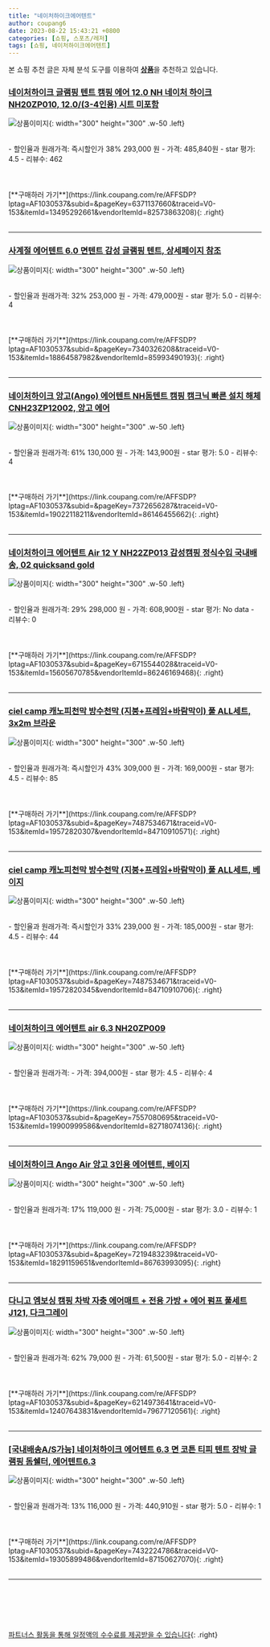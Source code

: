 ```yaml
---
title: "네이처하이크에어텐트"
author: coupang6
date: 2023-08-22 15:43:21 +0800
categories: [쇼핑, 스포츠/레저]
tags: [쇼핑, 네이처하이크에어텐트]
---
```


본 쇼핑 추천 글은 자체 분석 도구를 이용하여 [**상품**](https://link.coupang.com/a/bao1ui)을 추천하고 있습니다.

### [네이처하이크 글램핑 텐트 캠핑 에어 12.0 NH 네이처 하이크 NH20ZP010, 12.0/(3-4인용) 시트 미포함](https://link.coupang.com/re/AFFSDP?lptag=AF1030537&subid=&pageKey=6371137660&traceid=V0-153&itemId=13495292661&vendorItemId=82573863208)

![상품이미지](https://thumbnail8.coupangcdn.com/thumbnails/remote/230x230ex/image/vendor_inventory/523b/efae0b0c8cdc17a4ae93fd7079cf49b68261daac147eedf0fdda35f29414.jpg){: width="300" height="300" .w-50 .left}


<br>
- 할인율과 원래가격: 즉시할인가 38%  293,000   원
- 가격: 485,840원
- star 평가: 4.5
- 리뷰수: 462
<br>
<br>
<br>
<br>
[**구매하러 가기**](https://link.coupang.com/re/AFFSDP?lptag=AF1030537&subid=&pageKey=6371137660&traceid=V0-153&itemId=13495292661&vendorItemId=82573863208){: .right}
<br>
<br>

---

### [사계절 에어텐트 6.0 면텐트 감성 글램핑 텐트, 상세페이지 참조](https://link.coupang.com/re/AFFSDP?lptag=AF1030537&subid=&pageKey=7340326208&traceid=V0-153&itemId=18864587982&vendorItemId=85993490193)

![상품이미지](https://thumbnail8.coupangcdn.com/thumbnails/remote/230x230ex/image/vendor_inventory/b51d/8f250bf9eecf2f9c5cc14076cd517a07bcd80b913a3197dd895a1fd0f7b6.jpg){: width="300" height="300" .w-50 .left}


<br>
- 할인율과 원래가격: 32%  253,000   원
- 가격: 479,000원
- star 평가: 5.0
- 리뷰수: 4
<br>
<br>
<br>
<br>
[**구매하러 가기**](https://link.coupang.com/re/AFFSDP?lptag=AF1030537&subid=&pageKey=7340326208&traceid=V0-153&itemId=18864587982&vendorItemId=85993490193){: .right}
<br>
<br>

---

### [네이처하이크 앙고(Ango) 에어텐트 NH돔텐트 캠핑 캠크닉 빠른 설치 해체 CNH23ZP12002, 앙고 에어](https://link.coupang.com/re/AFFSDP?lptag=AF1030537&subid=&pageKey=7372656287&traceid=V0-153&itemId=19022118211&vendorItemId=86146455662)

![상품이미지](https://thumbnail10.coupangcdn.com/thumbnails/remote/230x230ex/image/vendor_inventory/0264/62ceb84e4c7b4aa77875cb71416c4b0e09ca42c160d4f6c18f99bdcef1ff.jpg){: width="300" height="300" .w-50 .left}


<br>
- 할인율과 원래가격: 61%  130,000   원
- 가격: 143,900원
- star 평가: 5.0
- 리뷰수: 4
<br>
<br>
<br>
<br>
[**구매하러 가기**](https://link.coupang.com/re/AFFSDP?lptag=AF1030537&subid=&pageKey=7372656287&traceid=V0-153&itemId=19022118211&vendorItemId=86146455662){: .right}
<br>
<br>

---

### [네이처하이크 에어텐트 Air 12 Y NH22ZP013 감성캠핑 정식수입 국내배송, 02 quicksand gold](https://link.coupang.com/re/AFFSDP?lptag=AF1030537&subid=&pageKey=6715544028&traceid=V0-153&itemId=15605670785&vendorItemId=86246169468)

![상품이미지](https://thumbnail10.coupangcdn.com/thumbnails/remote/230x230ex/image/vendor_inventory/df09/17502b2b3f5e2ab8668405f1f9e6eb01a9fdeac282554a9b7c9a9eb5f78c.jpg){: width="300" height="300" .w-50 .left}


<br>
- 할인율과 원래가격: 29%  298,000   원
- 가격: 608,900원
- star 평가: No data
- 리뷰수: 0
<br>
<br>
<br>
<br>
[**구매하러 가기**](https://link.coupang.com/re/AFFSDP?lptag=AF1030537&subid=&pageKey=6715544028&traceid=V0-153&itemId=15605670785&vendorItemId=86246169468){: .right}
<br>
<br>

---

### [ciel camp 캐노피천막 방수천막 (지붕+프레임+바람막이) 풀 ALL세트, 3x2m 브라운](https://link.coupang.com/re/AFFSDP?lptag=AF1030537&subid=&pageKey=7487534671&traceid=V0-153&itemId=19572820307&vendorItemId=84710910571)

![상품이미지](https://thumbnail8.coupangcdn.com/thumbnails/remote/230x230ex/image/vendor_inventory/43b2/584bc88f45cbe1a500ae594d0705b477396b050db7ad825dffb6da46cb1c.jpg){: width="300" height="300" .w-50 .left}


<br>
- 할인율과 원래가격: 즉시할인가 43%  309,000   원
- 가격: 169,000원
- star 평가: 4.5
- 리뷰수: 85
<br>
<br>
<br>
<br>
[**구매하러 가기**](https://link.coupang.com/re/AFFSDP?lptag=AF1030537&subid=&pageKey=7487534671&traceid=V0-153&itemId=19572820307&vendorItemId=84710910571){: .right}
<br>
<br>

---

### [ciel camp 캐노피천막 방수천막 (지붕+프레임+바람막이) 풀 ALL세트, 베이지](https://link.coupang.com/re/AFFSDP?lptag=AF1030537&subid=&pageKey=7487534671&traceid=V0-153&itemId=19572820345&vendorItemId=84710910706)

![상품이미지](https://thumbnail7.coupangcdn.com/thumbnails/remote/230x230ex/image/vendor_inventory/76ff/aa8fe874fc1278ef3f25d64359c8e53fd4481a6de5e94f23c8e5b2f8c69c.jpg){: width="300" height="300" .w-50 .left}


<br>
- 할인율과 원래가격: 즉시할인가 33%  239,000   원
- 가격: 185,000원
- star 평가: 4.5
- 리뷰수: 44
<br>
<br>
<br>
<br>
[**구매하러 가기**](https://link.coupang.com/re/AFFSDP?lptag=AF1030537&subid=&pageKey=7487534671&traceid=V0-153&itemId=19572820345&vendorItemId=84710910706){: .right}
<br>
<br>

---

### [네이처하이크 에어텐트 air 6.3 NH20ZP009](https://link.coupang.com/re/AFFSDP?lptag=AF1030537&subid=&pageKey=7557080695&traceid=V0-153&itemId=19900999586&vendorItemId=82718074136)

![상품이미지](https://thumbnail8.coupangcdn.com/thumbnails/remote/230x230ex/image/vendor_inventory/b8ab/fe851eba08ae737f41164cc418ddb3e5e006028130f1666c60b29e5fa3ec.jpg){: width="300" height="300" .w-50 .left}


<br>
- 할인율과 원래가격: 
- 가격: 394,000원
- star 평가: 4.5
- 리뷰수: 4
<br>
<br>
<br>
<br>
[**구매하러 가기**](https://link.coupang.com/re/AFFSDP?lptag=AF1030537&subid=&pageKey=7557080695&traceid=V0-153&itemId=19900999586&vendorItemId=82718074136){: .right}
<br>
<br>

---

### [네이처하이크 Ango Air 앙고 3인용 에어텐트, 베이지](https://link.coupang.com/re/AFFSDP?lptag=AF1030537&subid=&pageKey=7219483239&traceid=V0-153&itemId=18291159651&vendorItemId=86763993095)

![상품이미지](https://thumbnail9.coupangcdn.com/thumbnails/remote/230x230ex/image/vendor_inventory/a81f/d9740ed8acaa9bf2bb4e093f375270ebde5f4d8f48a5c843fdcaf40e308b.jpg){: width="300" height="300" .w-50 .left}


<br>
- 할인율과 원래가격: 17%  119,000   원
- 가격: 75,000원
- star 평가: 3.0
- 리뷰수: 1
<br>
<br>
<br>
<br>
[**구매하러 가기**](https://link.coupang.com/re/AFFSDP?lptag=AF1030537&subid=&pageKey=7219483239&traceid=V0-153&itemId=18291159651&vendorItemId=86763993095){: .right}
<br>
<br>

---

### [다니고 엠보싱 캠핑 차박 자충 에어매트 + 전용 가방 + 에어 펌프 풀세트 J121, 다크그레이](https://link.coupang.com/re/AFFSDP?lptag=AF1030537&subid=&pageKey=6214973641&traceid=V0-153&itemId=12407643831&vendorItemId=79677120561)

![상품이미지](https://thumbnail8.coupangcdn.com/thumbnails/remote/230x230ex/image/retail/images/7965524057091334-4416eb02-4f67-479e-b9ac-5a9ef36cac87.jpg){: width="300" height="300" .w-50 .left}


<br>
- 할인율과 원래가격: 62%  79,000   원
- 가격: 61,500원
- star 평가: 5.0
- 리뷰수: 2
<br>
<br>
<br>
<br>
[**구매하러 가기**](https://link.coupang.com/re/AFFSDP?lptag=AF1030537&subid=&pageKey=6214973641&traceid=V0-153&itemId=12407643831&vendorItemId=79677120561){: .right}
<br>
<br>

---

### [[국내배송A/S가능] 네이처하이크 에어텐트 6.3 면 코튼 티피 텐트 장박 글램핑 돔쉘터, 에어텐트6.3](https://link.coupang.com/re/AFFSDP?lptag=AF1030537&subid=&pageKey=7432224786&traceid=V0-153&itemId=19305899486&vendorItemId=87150627070)

![상품이미지](https://thumbnail7.coupangcdn.com/thumbnails/remote/230x230ex/image/vendor_inventory/142b/a2f5a04613e9112a792b92bf21f7f98dee7dee1adb213aa71a64af615a19.png){: width="300" height="300" .w-50 .left}


<br>
- 할인율과 원래가격: 13%  116,000   원
- 가격: 440,910원
- star 평가: 5.0
- 리뷰수: 1
<br>
<br>
<br>
<br>
[**구매하러 가기**](https://link.coupang.com/re/AFFSDP?lptag=AF1030537&subid=&pageKey=7432224786&traceid=V0-153&itemId=19305899486&vendorItemId=87150627070){: .right}
<br>
<br>

---
<br><br><br><br><br> [파트너스 활동을 통해 일정액의 수수료를 제공받을 수 있습니다](https://link.coupang.com/a/bao1ui){: .right}